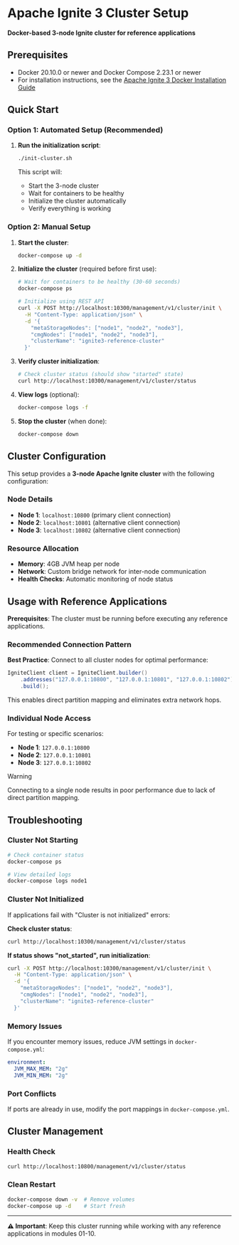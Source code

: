 # Apache Ignite 3 Cluster Setup

**Docker-based 3-node Ignite cluster for reference applications**

## Prerequisites

- Docker 20.10.0 or newer and Docker Compose 2.23.1 or newer
- For installation instructions, see the [Apache Ignite 3 Docker Installation Guide](https://ignite.apache.org/docs/ignite3/latest/installation/installing-using-docker)

## Quick Start

### Option 1: Automated Setup (Recommended)

1. **Run the initialization script**:
   ```bash
   ./init-cluster.sh
   ```

   This script will:
   - Start the 3-node cluster
   - Wait for containers to be healthy
   - Initialize the cluster automatically
   - Verify everything is working

### Option 2: Manual Setup

1. **Start the cluster**:
   ```bash
   docker-compose up -d
   ```

2. **Initialize the cluster** (required before first use):
   ```bash
   # Wait for containers to be healthy (30-60 seconds)
   docker-compose ps
   
   # Initialize using REST API
   curl -X POST http://localhost:10300/management/v1/cluster/init \
     -H "Content-Type: application/json" \
     -d '{
       "metaStorageNodes": ["node1", "node2", "node3"],
       "cmgNodes": ["node1", "node2", "node3"],
       "clusterName": "ignite3-reference-cluster"
     }'
   ```

3. **Verify cluster initialization**:
   ```bash
   # Check cluster status (should show "started" state)
   curl http://localhost:10300/management/v1/cluster/status
   ```

4. **View logs** (optional):
   ```bash
   docker-compose logs -f
   ```

5. **Stop the cluster** (when done):
   ```bash
   docker-compose down
   ```

## Cluster Configuration

This setup provides a **3-node Apache Ignite cluster** with the following configuration:

### Node Details
- **Node 1**: `localhost:10800` (primary client connection)
- **Node 2**: `localhost:10801` (alternative client connection)  
- **Node 3**: `localhost:10802` (alternative client connection)

### Resource Allocation
- **Memory**: 4GB JVM heap per node
- **Network**: Custom bridge network for inter-node communication
- **Health Checks**: Automatic monitoring of node status

## Usage with Reference Applications

**Prerequisites**: The cluster must be running before executing any reference applications.

### Recommended Connection Pattern

**Best Practice**: Connect to all cluster nodes for optimal performance:
```java
IgniteClient client = IgniteClient.builder()
    .addresses("127.0.0.1:10800", "127.0.0.1:10801", "127.0.0.1:10802")
    .build();
```

This enables direct partition mapping and eliminates extra network hops.

### Individual Node Access
For testing or specific scenarios:
- **Node 1**: `127.0.0.1:10800` 
- **Node 2**: `127.0.0.1:10801`
- **Node 3**: `127.0.0.1:10802`

> [!WARNING]
> Connecting to a single node results in poor performance due to lack of direct partition mapping.

## Troubleshooting

### Cluster Not Starting
```bash
# Check container status
docker-compose ps

# View detailed logs
docker-compose logs node1
```

### Cluster Not Initialized
If applications fail with "Cluster is not initialized" errors:

**Check cluster status**:
```bash
curl http://localhost:10300/management/v1/cluster/status
```

**If status shows "not_started", run initialization**:
```bash
curl -X POST http://localhost:10300/management/v1/cluster/init \
  -H "Content-Type: application/json" \
  -d '{
    "metaStorageNodes": ["node1", "node2", "node3"],
    "cmgNodes": ["node1", "node2", "node3"], 
    "clusterName": "ignite3-reference-cluster"
  }'
```

### Memory Issues
If you encounter memory issues, reduce JVM settings in `docker-compose.yml`:
```yaml
environment:
  JVM_MAX_MEM: "2g"
  JVM_MIN_MEM: "2g"
```

### Port Conflicts
If ports are already in use, modify the port mappings in `docker-compose.yml`.

## Cluster Management

### Health Check
```bash
curl http://localhost:10800/management/v1/cluster/status
```

### Clean Restart
```bash
docker-compose down -v  # Remove volumes
docker-compose up -d    # Start fresh
```

---

**⚠️ Important**: Keep this cluster running while working with any reference applications in modules 01-10.